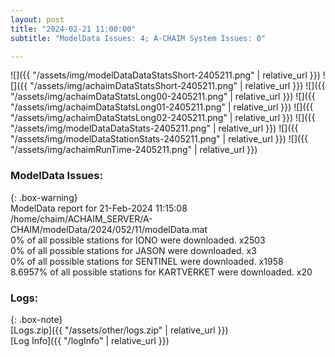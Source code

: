 ```yaml
---
layout: post
title: "2024-02-21 11:00:00"
subtitle: "ModelData Issues: 4; A-CHAIM System Issues: 0"

---
```


![]({{ "/assets/img/modelDataDataStatsShort-2405211.png" | relative_url }})
![]({{ "/assets/img/achaimDataStatsShort-2405211.png" | relative_url }})
![]({{ "/assets/img/achaimDataStatsLong00-2405211.png" | relative_url }})
![]({{ "/assets/img/achaimDataStatsLong01-2405211.png" | relative_url }})
![]({{ "/assets/img/achaimDataStatsLong02-2405211.png" | relative_url }})
![]({{ "/assets/img/modelDataDataStats-2405211.png" | relative_url }})
![]({{ "/assets/img/modelDataStationStats-2405211.png" | relative_url }})
![]({{ "/assets/img/achaimRunTime-2405211.png" | relative_url }})


### ModelData Issues:  
  
{: .box-warning}  
 ModelData report for 21-Feb-2024 11:15:08   
 /home/chaim/ACHAIM_SERVER/A-CHAIM/modelData/2024/052/11/modelData.mat   
 0% of all possible stations for IONO were downloaded. x2503   
 0% of all possible stations for JASON were downloaded. x3   
 0% of all possible stations for SENTINEL were downloaded. x1958   
 8.6957% of all possible stations for KARTVERKET were downloaded. x20   
  


### Logs:  
  
{: .box-note}  
[Logs.zip]({{ "/assets/other/logs.zip" | relative_url }})  
[Log Info]({{ "/logInfo" | relative_url }})  
